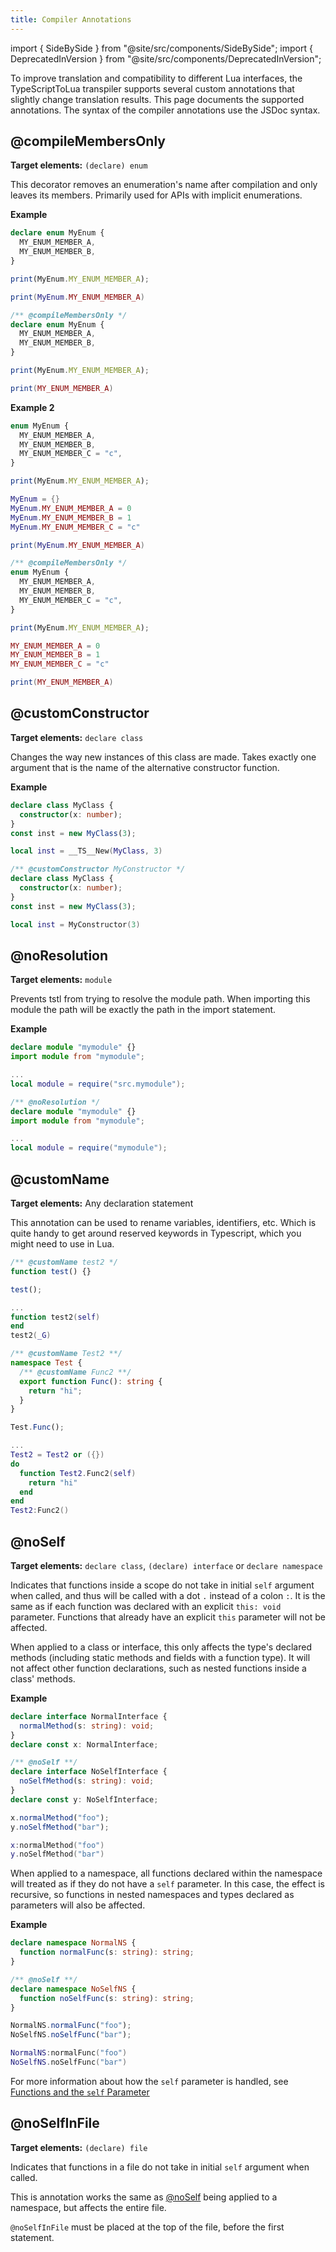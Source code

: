 ```yaml
---
title: Compiler Annotations
---
```


import { SideBySide } from "@site/src/components/SideBySide";
import { DeprecatedInVersion } from "@site/src/components/DeprecatedInVersion";

To improve translation and compatibility to different Lua interfaces, the TypeScriptToLua transpiler supports several custom annotations that slightly change translation results. This page documents the supported annotations. The syntax of the compiler annotations use the JSDoc syntax.

## @compileMembersOnly

**Target elements:** `(declare) enum`

This decorator removes an enumeration's name after compilation and only leaves its members. Primarily used for APIs with implicit enumerations.

**Example**

<SideBySide>

```typescript title=input.ts
declare enum MyEnum {
  MY_ENUM_MEMBER_A,
  MY_ENUM_MEMBER_B,
}

print(MyEnum.MY_ENUM_MEMBER_A);
```

```lua title=output.lua
print(MyEnum.MY_ENUM_MEMBER_A)
```

</SideBySide>

<SideBySide>

```typescript title=input.ts
/** @compileMembersOnly */
declare enum MyEnum {
  MY_ENUM_MEMBER_A,
  MY_ENUM_MEMBER_B,
}

print(MyEnum.MY_ENUM_MEMBER_A);
```

```lua title=output.lua
print(MY_ENUM_MEMBER_A)
```

</SideBySide>

**Example 2**

<SideBySide>

```typescript title=input.ts
enum MyEnum {
  MY_ENUM_MEMBER_A,
  MY_ENUM_MEMBER_B,
  MY_ENUM_MEMBER_C = "c",
}

print(MyEnum.MY_ENUM_MEMBER_A);
```

```lua title=output.lua
MyEnum = {}
MyEnum.MY_ENUM_MEMBER_A = 0
MyEnum.MY_ENUM_MEMBER_B = 1
MyEnum.MY_ENUM_MEMBER_C = "c"

print(MyEnum.MY_ENUM_MEMBER_A)
```

</SideBySide>

<SideBySide>

```typescript title=input.ts
/** @compileMembersOnly */
enum MyEnum {
  MY_ENUM_MEMBER_A,
  MY_ENUM_MEMBER_B,
  MY_ENUM_MEMBER_C = "c",
}

print(MyEnum.MY_ENUM_MEMBER_A);
```

```lua title=output.lua
MY_ENUM_MEMBER_A = 0
MY_ENUM_MEMBER_B = 1
MY_ENUM_MEMBER_C = "c"

print(MY_ENUM_MEMBER_A)
```

</SideBySide>

## @customConstructor

**Target elements:** `declare class`

Changes the way new instances of this class are made. Takes exactly one argument that is the name of the alternative constructor function.

**Example**

<SideBySide>

```typescript title=input.ts
declare class MyClass {
  constructor(x: number);
}
const inst = new MyClass(3);
```

```lua title=output.lua
local inst = __TS__New(MyClass, 3)
```

</SideBySide>

<SideBySide>

```typescript title=input.ts
/** @customConstructor MyConstructor */
declare class MyClass {
  constructor(x: number);
}
const inst = new MyClass(3);
```

```lua title=output.lua
local inst = MyConstructor(3)
```

</SideBySide>

## @noResolution

**Target elements:** `module`

Prevents tstl from trying to resolve the module path. When importing this module the path will be exactly the path in the import statement.

**Example**

<SideBySide>

```typescript title=input.ts
declare module "mymodule" {}
import module from "mymodule";
```

```lua title=output.lua
...
local module = require("src.mymodule");
```

</SideBySide>

<SideBySide>

```typescript title=input.ts
/** @noResolution */
declare module "mymodule" {}
import module from "mymodule";
```

```lua title=output.lua
...
local module = require("mymodule");
```

</SideBySide>

## @customName

**Target elements:** Any declaration statement

This annotation can be used to rename variables, identifiers, etc. Which is quite handy to get around reserved keywords in Typescript, which you might need to use in Lua.

<SideBySide>

```typescript title=input.ts
/** @customName test2 */
function test() {}

test();
```

```lua title=output.lua
...
function test2(self)
end
test2(_G)
```

</SideBySide>

<SideBySide>

```typescript title=input.ts
/** @customName Test2 **/
namespace Test {
  /** @customName Func2 **/
  export function Func(): string {
    return "hi";
  }
}

Test.Func();
```

```lua title=output.lua
...
Test2 = Test2 or ({})
do
  function Test2.Func2(self)
    return "hi"
  end
end
Test2:Func2()
```

</SideBySide>

## @noSelf

**Target elements:** `declare class`, `(declare) interface` or `declare namespace`

Indicates that functions inside a scope do not take in initial `self` argument when called, and thus will be called with a dot `.` instead of a colon `:`. It is the same as if each function was declared with an explicit `this: void` parameter. Functions that already have an explicit `this` parameter will not be affected.

When applied to a class or interface, this only affects the type's declared methods (including static methods and fields with a function type). It will not affect other function declarations, such as nested functions inside a class' methods.

**Example**

<SideBySide>

```typescript title=input.ts
declare interface NormalInterface {
  normalMethod(s: string): void;
}
declare const x: NormalInterface;

/** @noSelf **/
declare interface NoSelfInterface {
  noSelfMethod(s: string): void;
}
declare const y: NoSelfInterface;

x.normalMethod("foo");
y.noSelfMethod("bar");
```

```lua title=output.lua
x:normalMethod("foo")
y.noSelfMethod("bar")
```

</SideBySide>

When applied to a namespace, all functions declared within the namespace will treated as if they do not have a `self` parameter. In this case, the effect is recursive, so functions in nested namespaces and types declared as parameters will also be affected.

**Example**

<SideBySide>

```typescript title=input.ts
declare namespace NormalNS {
  function normalFunc(s: string): string;
}

/** @noSelf **/
declare namespace NoSelfNS {
  function noSelfFunc(s: string): string;
}

NormalNS.normalFunc("foo");
NoSelfNS.noSelfFunc("bar");
```

```lua title=output.lua
NormalNS:normalFunc("foo")
NoSelfNS.noSelfFunc("bar")
```

</SideBySide>

For more information about how the `self` parameter is handled, see [Functions and the `self` Parameter](../the-self-parameter.md)

## @noSelfInFile

**Target elements:** `(declare) file`

Indicates that functions in a file do not take in initial `self` argument when called.

This is annotation works the same as [@noSelf](#noself) being applied to a namespace, but affects the entire file.

`@noSelfInFile` must be placed at the top of the file, before the first statement.
